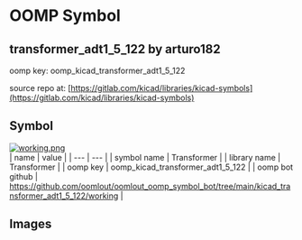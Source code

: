 # OOMP Symbol  
## transformer_adt1_5_122  by arturo182  
  
oomp key: oomp_kicad_transformer_adt1_5_122  
  
source repo at: [https://gitlab.com/kicad/libraries/kicad-symbols](https://gitlab.com/kicad/libraries/kicad-symbols)  
## Symbol  
  
[![working.png](working_600.png)](working.png)  
| name | value | 
| --- | --- | 
| symbol name | Transformer | 
| library name | Transformer | 
| oomp key | oomp_kicad_transformer_adt1_5_122 | 
| oomp bot github | https://github.com/oomlout/oomlout_oomp_symbol_bot/tree/main/kicad_transformer_adt1_5_122/working | 
## Images  
